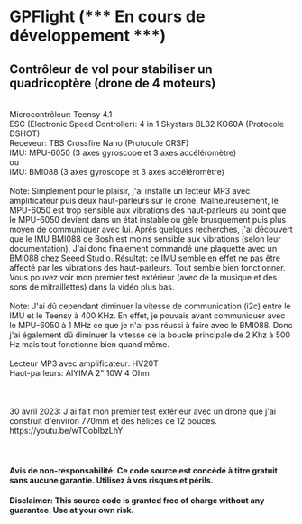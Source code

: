 # GPFlight (*** En cours de développement ***)

## Contrôleur de vol pour stabiliser un quadricoptère (drone de 4 moteurs)
<br />
Microcontrôleur: Teensy 4.1
<br />
ESC (Electronic Speed Controller): 4 in 1 Skystars BL32 KO60A (Protocole DSHOT)
<br />
Receveur: TBS Crossfire Nano (Protocole CRSF)
<br />
IMU: MPU-6050 (3 axes gyroscope et 3 axes accéléromètre)
<br />
ou
<br />
IMU: BMI088 (3 axes gyroscope et 3 axes accéléromètre)
<br />
<br />
Note: Simplement pour le plaisir, j'ai installé un lecteur MP3 avec amplificateur puis deux haut-parleurs sur le drone. Malheureusement, le MPU-6050 est trop sensible aux vibrations des haut-parleurs au point que le MPU-6050 devient dans un état instable ou gèle brusquement puis plus moyen de communiquer avec lui. Après quelques recherches, j'ai découvert que le IMU BMI088 de Bosh est moins sensible aux vibrations (selon leur documentation). J'ai donc finalement commandé une plaquette avec un BMI088 chez Seeed Studio. Résultat: ce IMU semble en effet ne pas être affecté par les vibrations des haut-parleurs. Tout semble bien fonctionner. Vous pouvez voir mon premier test extérieur (avec de la musique et des sons de mitraillettes) dans la vidéo plus bas.
<br />
<br />
Note: J'ai dû cependant diminuer la vitesse de communication (i2c) entre le IMU et le Teensy à 400 KHz. En effet, je pouvais avant communiquer avec le MPU-6050 à 1 MHz ce que je n'ai pas réussi à faire avec le BMI088. Donc j'ai également dû diminuer la vitesse de la boucle principale de 2 Khz à 500 Hz mais tout fonctionne bien quand même.
<br />
<br />
Lecteur MP3 avec amplificateur: HV20T
<br />
Haut-parleurs: AIYIMA 2" 10W 4 Ohm
<br />
<br />
<br />
<br />
30 avril 2023: J'ai fait mon premier test extérieur avec un drone que j'ai construit d'environ 770mm et des hélices de 12 pouces.
<br />
https://youtu.be/wTCoblbzLhY
<br />
<br />
<br />

#### Avis de non-responsabilité: Ce code source est concédé à titre gratuit sans aucune garantie. Utilisez à vos risques et périls.
#### Disclaimer: This source code is granted free of charge without any guarantee. Use at your own risk.